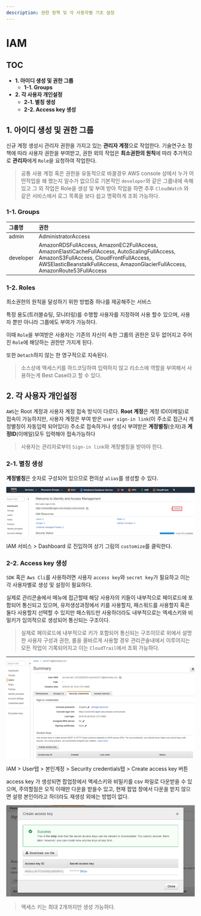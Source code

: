 ```yaml
---
description: 권한 정책 및 각 사용자별 기초 설정
---
```


# IAM

## TOC

* **1. 아이디 생성 및 권한 그룹**
  * **1-1. Groups**
* **2. 각 사용자 개인설정**
  * **2-1. 별칭 생성**
  * **2-2. Access key 생성**

## 1. 아이디 생성 및 권한 그룹

신규 계정 생성시 관리자 권한을 가지고 있는 **관리자 계정**으로 작업한다. 기술연구소 정책에 따라 사용자 권한을 부여받고, 권한 외의 작업은 **최소권한의 원칙**에 따라 추가적으로 **관리자**에게 `Role`을 요청하여 작업한다.

> 공통 사용 계정 혹은 권한을 유동적으로 바꿀경우 AWS console 상에서 누가 어떤작업을 왜 했는지 알수가 없으므로 기본적인 `developer`와 같은 그룹내에 속해 있고 그 외 작업은 Role을 생성 및 부여 받아 작업을 하면 추후 `CloudWatch` 와 같은 서비스에서 로그 목록을 보다 쉽고 명확하게 조회 가능하다.

### 1-1. Groups

| 그룹명 | 권한 |
| :--- | :--- |
| admin | AdministratorAccess |
| developer | AmazonRDSFullAccess, AmazonEC2FullAccess, AmazonElastiCacheFullAccess, AutoScalingFullAccess, AmazonS3FullAccess, CloudFrontFullAccess, AWSElasticBeanstalkFullAccess, AmazonGlacierFullAccess, AmazonRoute53FullAccess |

### 1-2. Roles

최소권한의 원칙을 달성하기 위한 방법중 하나를 제공해주는 서비스

특정 용도\(트러블슈팅, 모니터링\)를 수행할 사용자를 지정하여 사용 할수 있으며, 사용자 뿐만 아니라 그룹에도 부여가 가능하다.

이때 `Role`을 부여받은 사용자는 기존의 자신이 속한 그룹의 권한은 모두 없어지고 주어진 `Role`에 해당하는 권한만 가지게 된다.

또한 `Detach`하지 않는 한 영구적으로 지속된다.

> 소스상에 액세스키를 하드코딩하여 입력하지 않고 리소스에 역할을 부여해서 사용하는게 Best Case라고 할 수 있다.

## 2. 각 사용자 개인설정

`AWS`는 Root 계정과 사용자 계정 접속 방식이 다르다. **Root 계정**은 계정 ID\(이메일\)로 접속이 가능하지만, 사용자 계정은 부여 받은 `user sign-in link`\(이 주소로 접근시 계정별칭이 자동입력 되어있다\) 주소로 접속하거나 생성시 부여받은 **계정별칭**\(숫자\)과 **계정ID**\(이메일\)모두 입력해야 접속가능하다

> 사용자는 관리자로부터 `Sign-in link`와 계정별칭을 받아야 한다.

### 2-1. 별칭 생성

**계정별칭**은 숫자로 구성되어 있으므로 편의상 `alias`를 생성할 수 있다.

![](../../../.gitbook/assets/iam_1.png)

IAM 서비스 &gt; Dashboard 로 진입하여 상기 그림의 `customize`를 클릭한다.

### 2-2. Access key 생성

`SDK` 혹은 `Aws Cli`를 사용하려면 사용자 `access key`와 `secret key`가 필요하고 이는 각 사용자별로 생성 및 설정이 필요하다.

실제로 관리콘솔에서 메뉴에 접근할때 해당 사용자의 키들이 내부적으로 페이로드에 포함되어 통신되고 있으며, 유저생성과정에서 키를 사용할지, 패스워드를 사용할지 혹은 둘다 사용할지 선택할 수 있지만 패스워드만 사용하더라도 내부적으로는 엑세스키와 비밀키가 임의적으로 생성되어 통신되는 구조이다.

> 실제로 페이로드에 내부적으로 키가 포함되어 통신되는 구조이므로 위에서 설명한 사용자 구성과 권한, 롤을 올바르게 사용할 경우 관리콘솔내에서 이루어지는 모든 작업이 기록되어지고 이는 `CloudTrail`에서 조회 가능하다.

![](../../../.gitbook/assets/iam_2.png)

IAM &gt; User탭 &gt; 본인계정 &gt; Security credentials탭 &gt; Create access key 버튼

access key 가 생성되면 팝업창에서 액세스키와 비밀키를 csv 파일로 다운받을 수 있으며, 주의할점은 오직 이때만 다운을 받을수 있고, 현재 팝업 창에서 다운을 받지 않으면 설령 본인이라고 하더라도 재생성 외에는 방법이 없다.

![](../../../.gitbook/assets/iam_3.png)

> 액세스 키는 최대 2개까지만 생성 가능하다.

